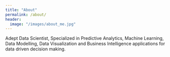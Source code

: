 ```yaml
---
title: "About"
permalink: /about/
header:
  image: "/images/about_me.jpg"
---
```


Adept Data Scientist, Specialized in Predictive Analytics, Machine Learning, Data Modelling, Data Visualization and Business Intelligence applications for data driven decision making. 
